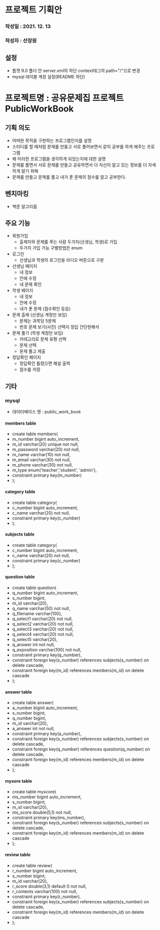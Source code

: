 # 프로젝트 기획안

### 작성일 : 2021. 12. 13
### 작성자 : 선장원

## 설정
- 톰캣 9.0 폴더 안 server.xml의 하단 context태그의 path="/"으로 변경
- mysql 테이블 계정 설정(README 하단)

# 프로젝트명 : 공유문제집 프로젝트 PublicWorkBook

## 기획 의도 
- 어떠한 목적을 구현하는 프로그램인지를 설명 
- 스터디를 할 때처럼 문제를 만들고 서로 풀어보면서 같이 공부를 하게 해주는 프로그램
- 왜 이러한 프로그램을 생각하게 되었는지에 대한 설명 
- 문제를 풀면서 서로 문제를 만들고 공유하면서 더 자신이 알고 있는 정보를 더 자세하게 알기 위해
- 문제를 만들고 문제를 풀고 내가 푼 문제의 점수를 알고 공부한다.

## 벤치마킹
- 백준 알고리즘

## 주요 기능 
- 회원가입
  - 출제자와 문제를 푸는 사람 두가지(선생님, 학생)로 가입
  - 두가지 가입 가능 구별방법은 enum
- 로그인 
  - 선생님과 학생의 로그인을 라디오 버튼으로 구분
- 선생님 페이지
  - 내 정보
  - 안에 수정
  - 내 문제 확인
- 학생 페이지
  - 내 정보
  - 안에 수정
  - 내가 푼 문제 (점수확인 등등)
- 문제 출제 (선생님 계정만 보임)
  - 문제는 과목당 5문제
  - 번호 문제 보기(사진) 선택지 정답 간단한해석
- 문제 풀기 (학생 계정만 보임)
  - 카테고리로 문제 유형 선택
  - 문제 선택
  - 문제 풀고 제출
- 정답확인 페이지
  - 정답확인 틀렸으면 해설 출력
  - 점수를 저장

## 기타
### mysql
- 데이터베이스 명 : public_work_book
#### members table
- create table members(
- m_number bigint auto_increment,
- m_id varchar(20) unique not null,
- m_password varchar(20) not null,
- m_name varchar(10) not null,
- m_email varchar(30) not null,
- m_phone varchar(30) not null,
- m_type enum('teacher','student', 'admin'),
- constraint primary key(m_number)
- );
#### category table
- create table category(
- c_number bigint auto_increment,
- c_name varchar(20)  not null,
- constraint primary key(c_number)
- );
#### subjects table
- create table category(
- c_number bigint auto_increment,
- c_name varchar(20)  not null,
- constraint primary key(c_number)
- );
#### question table
- create table question(
- q_number bigint auto_increment,
- s_number bigint,
- m_id varchar(20),
- q_name varchar(50) not null,
- q_filename varchar(100),
- q_select1 varchar(20) not null,
- q_select2 varchar(20) not null,
- q_select3 varchar(20) not null,
- q_select4 varchar(20) not null,
- q_select5 varchar(20),
- q_answer int not null,
- q_exposition varchar(100) not null,
- constraint primary key(q_number),
- constraint foreign key(s_number) references subjects(s_number) on delete cascade,
- constraint foreign key(m_id) references members(m_id) on delete cascade
- );
#### answer table
- create table answer(
- a_number bigint auto_increment,
- s_number bigint,
- q_number bigint,
- m_id varchar(20),
- a_answer int not null,
- constraint primary key(a_number),
- constraint foreign key(s_number) references subjects(s_number) on delete cascade,
- constraint foreign key(q_number) references question(q_number) on delete cascade,
- constraint foreign key(m_id) references members(m_id) on delete cascade
- );
#### mysore table
- create table myscore(
- ms_number bigint auto_increment,
- s_number bigint,
- m_id varchar(20),
- ms_score double(5,1) not null,
- constraint primary key(ms_number),
- constraint foreign key(s_number) references subjects(s_number) on delete cascade,
- constraint foreign key(m_id) references members(m_id) on delete cascade
- );
#### review table
- create table review(
- r_number bigint auto_increment,
- s_number bigint,
- m_id varchar(20),
- r_score double(3,1) default 0 not null,
- r_contents varchar(100) not null,
- constraint primary key(r_number),
- constraint foreign key(s_number) references subjects(s_number) on delete cascade,
- constraint foreign key(m_id) references members(m_id) on delete cascade
- );
